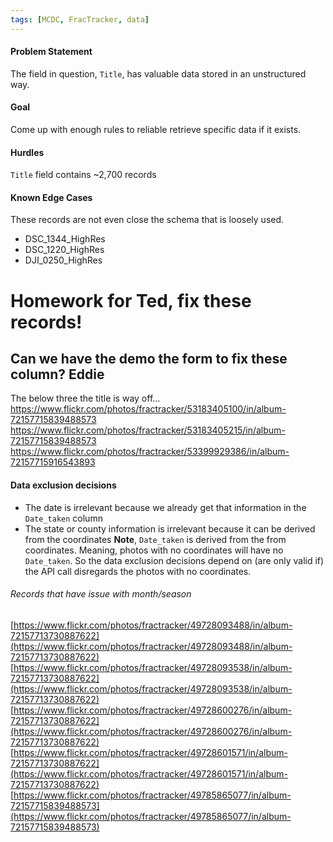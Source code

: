```yaml
---
tags: [MCDC, FracTracker, data]
---
```

#### Problem Statement
The field in question, `Title`, has valuable data stored in an unstructured way. 
#### Goal
Come up with enough rules to reliable retrieve specific data if it exists.
#### Hurdles
`Title` field contains ~2,700 records
#### Known Edge Cases
These records are not even close the schema that is loosely used.
- DSC_1344_HighRes 
- DSC_1220_HighRes 
- DJI_0250_HighRes
# Homework for Ted, fix these records!
## Can we have the demo the form to fix these column? Eddie
The below three the title is way off...
https://www.flickr.com/photos/fractracker/53183405100/in/album-72157715839488573
https://www.flickr.com/photos/fractracker/53183405215/in/album-72157715839488573
https://www.flickr.com/photos/fractracker/53399929386/in/album-72157715916543893

#### Data exclusion decisions
- The date is irrelevant because we already get that information in the `Date_taken` column
- The state or county information is irrelevant because it can be derived from the coordinates
**Note**, `Date_taken` is derived from the from coordinates. Meaning, photos with no coordinates will have no `Date_taken`. So the data exclusion decisions depend on (are only valid if) the API call disregards the photos with no coordinates. 

###### Records that have issue with month/season
[https://www.flickr.com/photos/fractracker/49728093488/in/album-72157713730887622](https://www.flickr.com/photos/fractracker/49728093488/in/album-72157713730887622) [https://www.flickr.com/photos/fractracker/49728093538/in/album-72157713730887622](https://www.flickr.com/photos/fractracker/49728093538/in/album-72157713730887622) [https://www.flickr.com/photos/fractracker/49728600276/in/album-72157713730887622](https://www.flickr.com/photos/fractracker/49728600276/in/album-72157713730887622) [https://www.flickr.com/photos/fractracker/49728601571/in/album-72157713730887622](https://www.flickr.com/photos/fractracker/49728601571/in/album-72157713730887622) [https://www.flickr.com/photos/fractracker/49785865077/in/album-72157715839488573](https://www.flickr.com/photos/fractracker/49785865077/in/album-72157715839488573)
